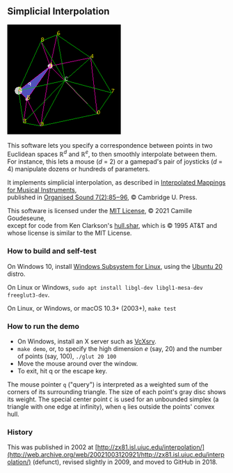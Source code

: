 ## Simplicial Interpolation

![screenshot](./screenshot.png)

This software lets you specify a correspondence between points
in two Euclidean spaces ℝ<sup>*d*</sup> and ℝ<sup>*e*</sup>,
to then smoothly interpolate between them.  For instance,
this lets a mouse (*d* = 2) or a gamepad's pair of joysticks (*d* = 4)
manipulate dozens or hundreds of parameters.

It implements simplicial interpolation, as described in
[Interpolated Mappings for Musical Instruments](http://camille-g.com/os02.pdf),  
published in [Organised Sound 7(2):85‒96](http://doi.org/10.1017/S1355771802002029), © Cambridge U. Press.

This software is licensed under the [MIT License](https://mit-license.org/), © 2021 Camille Goudeseune,  
except for code from Ken Clarkson's [hull.shar](http://www.netlib.org/voronoi/), which is © 1995 AT&T
and whose license is similar to the MIT License.

### How to build and self-test

On Windows 10, install [Windows Subsystem for Linux](https://docs.microsoft.com/en-us/windows/wsl/install-win10), using the [Ubuntu 20](https://www.microsoft.com/store/apps/9n6svws3rx71) distro.

On Linux or Windows, `sudo apt install libgl-dev libgl1-mesa-dev freeglut3-dev`.

On Linux, or Windows, or macOS 10.3+ (2003+), `make test`

### How to run the demo

- On Windows, install an X server such as [VcXsrv](https://sourceforge.net/projects/vcxsrv/).  
- `make demo`, or, to specify the high dimension *e* (say, 20) and the number of points (say, 100), `./glut 20 100`  
- Move the mouse around over the window.  
- To exit, hit q or the escape key.  

The mouse pointer `q` ("query") is interpreted as a weighted sum
of the corners of its surrounding triangle.
The size of each point's gray disc shows its weight.
The special center point `C` is used for an unbounded simplex
(a triangle with one edge at infinity),
when `q` lies outside the points' convex hull.

### History

This was published in 2002 at [http://zx81.isl.uiuc.edu/interpolation/](http://web.archive.org/web/20021003120921/http://zx81.isl.uiuc.edu/interpolation/) (defunct), revised slightly in 2009, and moved to GitHub in 2018.

